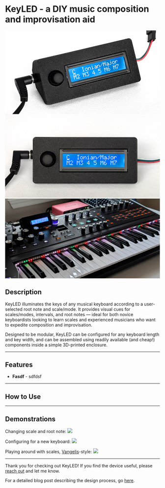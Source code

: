 # KeyLED - a DIY music composition and improvisation aid
<img src="/images/keyled-overview-1.jpg" width="900" />
<img src="/images/keyled-overview-2.jpg" width="900" />

## Description

KeyLED illuminates the keys of any musical keyboard according to a user-selected root note and scale/mode. It provides visual cues for scales/modes, intervals, and root notes — ideal for both novice keyboardists looking to learn scales and experienced musicians who want to expedite composition and improvisation. 

Designed to be modular, KeyLED can be configured for any keyboard length and key width, and can be assembled using readily available (and cheap!) components inside a simple 3D-printed enclosure.

---

## Features
- **Fasdf** - sdfdsf

---

## How to Use

---

## Demonstrations

Changing scale and root note:
[![](https://img.youtube.com/vi/ERQJ_ipnesM/0.jpg)](https://www.youtube.com/watch?v=ERQJ_ipnesM)

Configuring for a new keyboard:
[![](https://img.youtube.com/vi/EnNY4Os5I3w/0.jpg)](https://www.youtube.com/watch?v=EnNY4Os5I3w)

Playing around with scales, [Vangelis](https://en.wikipedia.org/wiki/Vangelis)-style:
[![](https://img.youtube.com/vi/hRMsHAzw57w/0.jpg)](https://www.youtube.com/watch?v=hRMsHAzw57w)

---

Thank you for checking out KeyLED! If you find the device useful, please [reach out](mailto:contact@williamivy.com) and let me know.

For a detailed blog post describing the design process, go [here](https://www.williamivy.com/posts/keyled/).